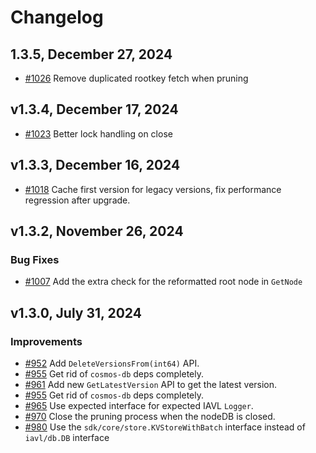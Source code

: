 # Changelog

## 1.3.5, December 27, 2024

- [#1026](https://github.com/cosmos/iavl/pull/1026)  Remove duplicated rootkey fetch when pruning

## v1.3.4, December 17, 2024

- [#1023](https://github.com/cosmos/iavl/pull/1023) Better lock handling on close

## v1.3.3, December 16, 2024

- [#1018](https://github.com/cosmos/iavl/pull/1018) Cache first version for legacy versions, fix performance regression after upgrade.

## v1.3.2, November 26, 2024

### Bug Fixes

- [#1007](https://github.com/cosmos/iavl/pull/1007) Add the extra check for the reformatted root node in `GetNode`

## v1.3.0, July 31, 2024

### Improvements

- [#952](https://github.com/cosmos/iavl/pull/952) Add `DeleteVersionsFrom(int64)` API.
- [#955](https://github.com/cosmos/iavl/pull/955) Get rid of `cosmos-db` deps completely.
- [#961](https://github.com/cosmos/iavl/pull/961) Add new `GetLatestVersion` API to get the latest version.
- [#955](https://github.com/cosmos/iavl/pull/955) Get rid of `cosmos-db` deps completely.
- [#965](https://github.com/cosmos/iavl/pull/965) Use expected interface for expected IAVL `Logger`.
- [#970](https://github.com/cosmos/iavl/pull/970) Close the pruning process when the nodeDB is closed.
- [#980](https://github.com/cosmos/iavl/pull/980) Use the `sdk/core/store.KVStoreWithBatch` interface instead of `iavl/db.DB` interface
